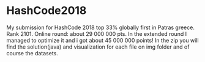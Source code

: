 # HashCode2018
My submission for HashCode 2018 top 33% globally first in Patras greece.
Rank 2101.
Online round: about 29 000 000 pts.
In the extended round I managed to optimize it and i got about 45 000 000 points!
In the zip you will find the solution(java) and visualization for each file on img folder and of course the datasets.
